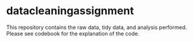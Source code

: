 # datacleaningassignment

This repository contains the raw data, tidy data, and analysis performed. Please see codebook for the explanation of the code.
